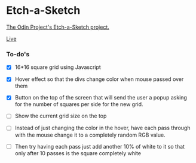 # Etch-a-Sketch

[The Odin Project's Etch-a-Sketch project.](https://www.theodinproject.com/lessons/foundations-etch-a-sketch)

[Live](https://shonebinu.github.io/Etch-a-Sketch/)


### To-do's

- [x] 16*16 square grid using Javascript
- [x] Hover effect so that the divs change color when mouse passed over them
- [x] Button on the top of the screen that will send the user a popup asking for the number of squares per side for the new grid.
- [ ] Show the current grid size on the top
- [ ] Instead of just changing the color in the hover, have each pass through with the mouse change it to a completely random RGB value.
- [ ] Then try having each pass just add another 10% of white to it so that only after 10 passes is the square completely white

